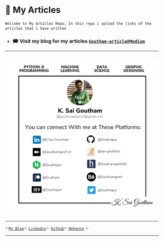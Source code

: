 # 🚀 My Articles
```
Welcome to My Articles Repo, In this repo i upload the links of the articles that i have written
```
- ### 🗯 Visit my blog for my articles [`Goutham-article@Medium`](https://gouthamcodes.hashnode.dev/) 
---
![Goutham](https://raw.githubusercontent.com/Gouthique/Languages_tools_misc/main/all_platforms.png?token=AQRWYRY5OFMC4TTS6P2JNF3BD7UJ4)
---
---
✨[`My Blog`](https://gouthamcodes.hashnode.dev)✨
[`Linkedin`](https://linkedin.com/in/saigouthamkaranam)✨ [`Github`](https://www.github.com/saigouthamkaranam)✨ [`Behance`](https://www.behance.net/gouthamgosh) ✨

<!-- [`Hacker-Rank`](https://www.hackerrank.com/Gouthique) ✨ 
[`Patreon`](https://www.patreon.com/Goutham) ✨
[`DEV`](https://www.dev.to/gouthique) ✨
[`Stack-Overflow`](https://www.stackoverflow.com/users/14514049/sai-goutham) ✨
[`Hacker-Earth`](https://www.hackerearth.com/@gouthamgosh10) ✨
[`Twitter`](https://www.twitter.com/Gouthique) ✨
--> 
---







